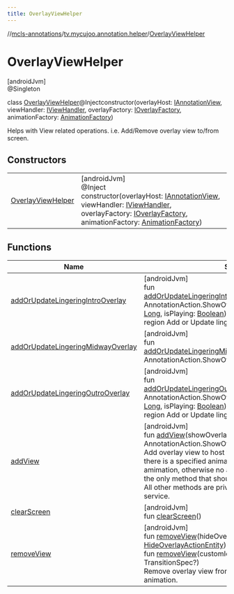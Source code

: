 ```yaml
---
title: OverlayViewHelper
---
```

//[mcls-annotations](../../../index.html)/[tv.mycujoo.annotation.helper](../index.html)/[OverlayViewHelper](index.html)



# OverlayViewHelper



[androidJvm]\
@Singleton



class [OverlayViewHelper](index.html)@Injectconstructor(overlayHost: [IAnnotationView](../../tv.mycujoo.annotation.annotation/-i-annotation-view/index.html), viewHandler: [IViewHandler](../-i-view-handler/index.html), overlayFactory: [IOverlayFactory](../-i-overlay-factory/index.html), animationFactory: [AnimationFactory](../-animation-factory/index.html))

Helps with View related operations. i.e. Add/Remove overlay view to/from screen.



## Constructors


| | |
|---|---|
| [OverlayViewHelper](-overlay-view-helper.html) | [androidJvm]<br>@Inject<br>constructor(overlayHost: [IAnnotationView](../../tv.mycujoo.annotation.annotation/-i-annotation-view/index.html), viewHandler: [IViewHandler](../-i-view-handler/index.html), overlayFactory: [IOverlayFactory](../-i-overlay-factory/index.html), animationFactory: [AnimationFactory](../-animation-factory/index.html)) |


## Functions


| Name | Summary |
|---|---|
| [addOrUpdateLingeringIntroOverlay](add-or-update-lingering-intro-overlay.html) | [androidJvm]<br>fun [addOrUpdateLingeringIntroOverlay](add-or-update-lingering-intro-overlay.html)(showOverlayAction: AnnotationAction.ShowOverlayAction, animationPosition: [Long](https://kotlinlang.org/api/latest/jvm/stdlib/kotlin/-long/index.html), isPlaying: [Boolean](https://kotlinlang.org/api/latest/jvm/stdlib/kotlin/-boolean/index.html))<br>region Add or Update lingering intro view |
| [addOrUpdateLingeringMidwayOverlay](add-or-update-lingering-midway-overlay.html) | [androidJvm]<br>fun [addOrUpdateLingeringMidwayOverlay](add-or-update-lingering-midway-overlay.html)(showOverlayAction: AnnotationAction.ShowOverlayAction) |
| [addOrUpdateLingeringOutroOverlay](add-or-update-lingering-outro-overlay.html) | [androidJvm]<br>fun [addOrUpdateLingeringOutroOverlay](add-or-update-lingering-outro-overlay.html)(showOverlayAction: AnnotationAction.ShowOverlayAction, animationPosition: [Long](https://kotlinlang.org/api/latest/jvm/stdlib/kotlin/-long/index.html), isPlaying: [Boolean](https://kotlinlang.org/api/latest/jvm/stdlib/kotlin/-boolean/index.html))<br>region Add or Update lingering outro view |
| [addView](add-view.html) | [androidJvm]<br>fun [addView](add-view.html)(showOverlayAction: AnnotationAction.ShowOverlayAction)<br>Add overlay view to host view with specified animation. If there is a specified animation, it will be add with amimation, otherwise no animation will be created. This is the only method that should be used for 'Adding' overlay. All other methods are private and considered internal service. |
| [clearScreen](clear-screen.html) | [androidJvm]<br>fun [clearScreen](clear-screen.html)() |
| [removeView](remove-view.html) | [androidJvm]<br>fun [removeView](remove-view.html)(hideOverlayActionEntity: [HideOverlayActionEntity](../../tv.mycujoo.annotation.domain.entity/-hide-overlay-action-entity/index.html))<br>fun [removeView](remove-view.html)(customId: [String](https://kotlinlang.org/api/latest/jvm/stdlib/kotlin/-string/index.html), outroTransitionSpec: TransitionSpec?)<br>Remove overlay view from host view with specified animation. |


